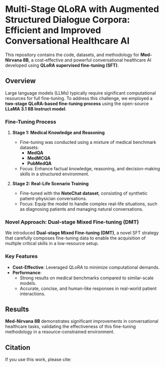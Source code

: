 # Multi-Stage QLoRA with Augmented Structured Dialogue Corpora: Efficient and Improved Conversational Healthcare AI

This repository contains the code, datasets, and methodology for **Med-Nirvana 8B**, a cost-effective and powerful conversational healthcare AI developed using **QLoRA supervised fine-tuning (SFT)**.

## Overview

Large language models (LLMs) typically require significant computational resources for full fine-tuning. To address this challenge, we employed a **two-stage QLoRA-based fine-tuning process** using the open-source **LLaMA 3.1 8B Instruct model**.

### Fine-Tuning Process

1. **Stage 1: Medical Knowledge and Reasoning**
   - Fine-tuning was conducted using a mixture of medical benchmark datasets:
     - **MedQA**
     - **MedMCQA**
     - **PubMedQA**
   - Focus: Enhance factual knowledge, reasoning, and decision-making skills in a structured environment.

2. **Stage 2: Real-Life Scenario Training**
   - Fine-tuned with the **NoteChat dataset**, consisting of synthetic patient-physician conversations.
   - Focus: Equip the model to handle complex real-life situations, such as diagnosing patients and managing natural conversations.

### Novel Approach: Dual-stage Mixed Fine-tuning (DMT)

We introduced **Dual-stage Mixed Fine-tuning (DMT)**, a novel SFT strategy that carefully composes fine-tuning data to enable the acquisition of multiple critical skills in a low-resource setup. 

### Key Features

- **Cost-Effective**: Leveraged QLoRA to minimize computational demands.
- **Performance**:
  - Strong results on medical benchmarks compared to similar-scale models.
  - Accurate, concise, and human-like responses in real-world patient interactions.

## Results

**Med-Nirvana 8B** demonstrates significant improvements in conversational healthcare tasks, validating the effectiveness of this fine-tuning methodology in a resource-constrained environment.

## Citation

If you use this work, please cite:


